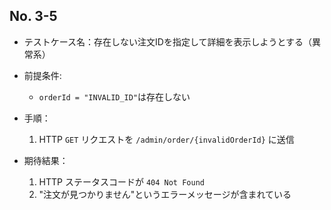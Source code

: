 ## No. 3-5

- テストケース名：存在しない注文IDを指定して詳細を表示しようとする（異常系）
- 前提条件:

  - `orderId = "INVALID_ID"`は存在しない
- 手順：

  1. HTTP `GET` リクエストを `/admin/order/{invalidOrderId}` に送信
- 期待結果：

  1. HTTP ステータスコードが `404 Not Found`
  2. "注文が見つかりません"というエラーメッセージが含まれている
